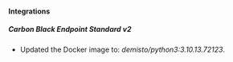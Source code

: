 #### Integrations
##### Carbon Black Endpoint Standard v2
- Updated the Docker image to: *demisto/python3:3.10.13.72123*.
